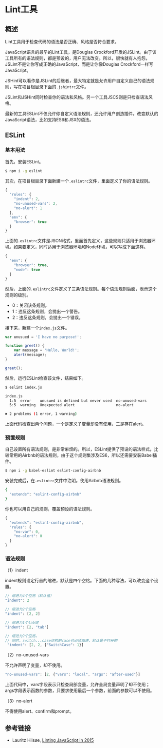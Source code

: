 # Lint工具

## 概述

Lint工具用于检查代码的语法是否正确、风格是否符合要求。

JavaScript语言的最早的Lint工具，是Douglas Crockford开发的JSLint。由于该工具所有的语法规则，都是预设的，用户无法改变。所以，很快就有人抱怨，JSLint不是让你写成正确的JavaScript，而是让你像Douglas Crockford一样写JavaScript。

JSHint可以看作是JSLint的后继者，最大特定就是允许用户自定义自己的语法规则，写在项目根目录下面的`.jshintrc`文件。

JSLint和JSHint同时检查你的语法和风格。另一个工具JSCS则是只检查语法风格。

最新的工具ESLint不仅允许你自定义语法规则，还允许用户创造插件，改变默认的JavaScript语法，比如支持ES6和JSX的语法。

## ESLint

### 基本用法

首先，安装ESLint。

```bash
$ npm i -g eslint
```

其次，在项目根目录下面新建一个`.eslintrc`文件，里面定义了你的语法规则。

```javascript
{
  "rules": {
    "indent": 2,
    "no-unused-vars": 2,
    "no-alert": 1
  },
  "env": {
    "browser": true
  }
}
```

上面的`.eslintrc`文件是JSON格式，里面首先定义，这些规则只适用于浏览器环境。如果要定义，同时适用于浏览器环境和Node环境，可以写成下面这样。

```javascript
{
  "env": {
    "browser": true,
    "node": true
  }
}
```

然后，上面的`.eslintrc`文件定义了三条语法规则。每个语法规则后面，表示这个规则的级别。

- 0：关闭该条规则。
- 1：违反这条规则，会抛出一个警告。
- 2：违反这条规则，会抛出一个错误。

接下来，新建一个`index.js`文件。

```javascript
var unusued = 'I have no purpose!';

function greet() {
    var message = 'Hello, World!';
    alert(message);
}

greet();
```

然后，运行ESLint检查该文件，结果如下。

```bash
$ eslint index.js

index.js
  1:5  error    unusued is defined but never used  no-unused-vars
  5:5  warning  Unexpected alert                   no-alert

✖ 2 problems (1 error, 1 warning)
```

上面代码检查出两个问题，一个是定义了变量却没有使用，二是存在alert。

### 预置规则

自己设置所有语法规则，是非常麻烦的。所以，ESLint提供了预设的语法样式，比较常用的Airbnb的语法规则。由于这个规则集涉及ES6，所以还需要安装Babel插件。

```bash
$ npm i -g babel-eslint eslint-config-airbnb
```

安装完成后，在`.eslintrc`文件中注明，使用Airbnb语法规则。

```bash
{
  "extends": "eslint-config-airbnb"
}
```

你也可以用自己的规则，覆盖预设的语法规则。

```javascript
{
  "extends": "eslint-config-airbnb",
  "rules": {
    "no-var": 0,
    "no-alert": 0
  }
}
```

### 语法规则

（1）indent

indent规则设定行首的缩进，默认是四个空格。下面的几种写法，可以改变这个设置。

```javascript
// 缩进为4个空格（默认值）
"indent": 2

// 缩进为2个空格
"indent": [2, 2]

// 缩进为1个tab键
"indent": [2, "tab"]

// 缩进为2个空格，
// 同时，switch...case结构的case也必须缩进，默认是不打开的
 "indent": [2, 2, {"SwitchCase": 1}]
```

（2）no-unused-vars

不允许声明了变量，却不使用。

```javascript
"no-unused-vars": [2, {"vars": "local", "args": "after-used"}]
```

上面代码中，vars字段表示只检查局部变量，允许全局变量声明了却不使用；args字段表示函数的参数，只要求使用最后一个参数，前面的参数可以不使用。

（3）no-alert

不得使用alert、confirm和prompt。

## 参考链接

- Lauritz Hilsøe, [Linting JavaScript in 2015](http://blog.lauritz.me/linting-javascript-in-2015/)
